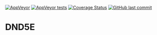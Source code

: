 [![AppVeyor](https://img.shields.io/appveyor/ci/walton713/dnd5e.svg)]()
[![AppVeyor tests](https://img.shields.io/appveyor/tests/walton713/dnd5e.svg)]()
[![Coverage Status](https://coveralls.io/repos/github/walton713/DND5E/badge.svg?branch=master)](https://coveralls.io/github/walton713/DND5E?branch=master)
[![GitHub last commit](https://img.shields.io/github/last-commit/walton713/dnd5e.svg)]()

# DND5E